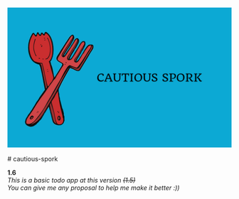 <div align='center'>
  <br />
  <p>
    <a href='https://github.com/MahyarNV/cautious-spork'><img src='https://github.com/MahyarNV/cautious-spork/blob/main/img/github-spork.png' width='600' alt='Mujocso Logo' /></a>
  </p>
</div>
# cautious-spork

**1.6** \
    _This is a basic todo app at this version ~~(1.5)~~\
    You can give me any proposal to help me make it better :))_
